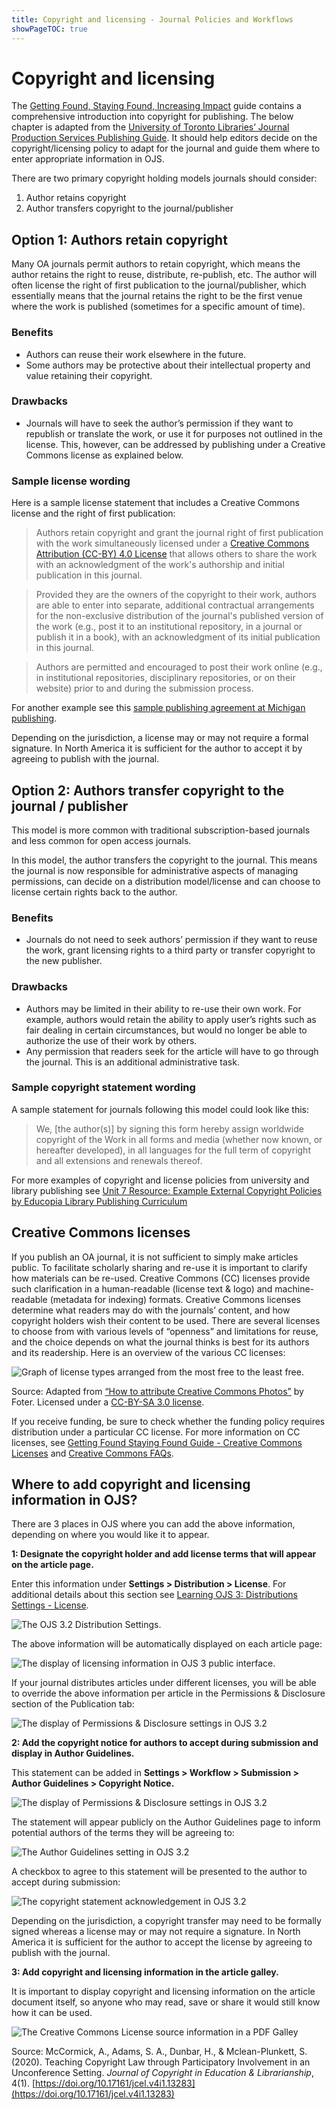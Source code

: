 ```yaml
---
title: Copyright and licensing - Journal Policies and Workflows
showPageTOC: true
---
```


# Copyright and licensing

The [Getting Found, Staying Found, Increasing Impact](https://docs.pkp.sfu.ca/getting-found-staying-found/en/getting-found-increasing-impact#copyright-and-licensing) guide contains a comprehensive introduction into copyright for publishing. The below chapter is adapted from the [University of Toronto Libraries’ Journal Production Services Publishing Guide](https://jps.library.utoronto.ca/index.php/pubguide). It should help editors decide on the copyright/licensing policy to adapt for the journal and guide them where to enter appropriate information in OJS.

There are two primary copyright holding models journals should consider:

1. Author retains copyright
2. Author transfers copyright to the journal/publisher

## Option 1: Authors retain copyright

Many OA journals permit authors to retain copyright, which means the author retains the right to reuse, distribute, re-publish, etc. The author will often license the right of first publication to the journal/publisher, which essentially means that the journal retains the right to be the first venue where the work is published (sometimes for a specific amount of time).

### Benefits

* Authors can reuse their work elsewhere in the future.
* Some authors may be protective about their intellectual property and value retaining their copyright.

### Drawbacks

* Journals will have to seek the author’s permission if they want to republish or translate the work, or use it for purposes not outlined in the license. This, however, can be addressed by publishing under a Creative Commons license as explained below.

### Sample license wording

Here is a sample license statement that includes a Creative Commons license and the right of first publication:

> Authors retain copyright and grant the journal right of first publication with the work simultaneously licensed under a [Creative Commons Attribution (CC-BY) 4.0 License](https://creativecommons.org/licenses/by/4.0/) that allows others to share the work with an acknowledgment of the work's authorship and initial publication in this journal.

> Provided they are the owners of the copyright to their work, authors are able to enter into separate, additional contractual arrangements for the non-exclusive distribution of the journal's published version of the work (e.g., post it to an institutional repository, in a journal or publish it in a book), with an acknowledgment of its initial publication in this journal.

> Authors are permitted and encouraged to post their work online (e.g., in institutional repositories, disciplinary repositories, or on their website) prior to and during the submission process.

For another example see this [sample publishing agreement at Michigan publishing](http://wiki.publishing.umich.edu/sites/mpublishing/uploads/d/d3/Author-journal_article_license.pdf).

Depending on the jurisdiction, a license may or may not require a formal signature. In North America it is sufficient for the author to accept it by agreeing to publish with the journal.

## Option 2: Authors transfer copyright to the journal / publisher

This model is more common with traditional subscription-based journals and less common for open access journals.

In this model, the author transfers the copyright to the journal. This means the journal is now responsible for administrative aspects of managing permissions, can decide on a distribution model/license and can choose to license certain rights back to the author.

### Benefits

* Journals do not need to seek authors’ permission if they want to reuse the work, grant licensing rights to a third party or transfer copyright to the new publisher.

### Drawbacks

* Authors may be limited in their ability to re-use their own work. For example, authors would retain the ability to apply user’s rights such as fair dealing in certain circumstances, but would no longer be able to authorize the use of their work by others.
* Any permission that readers seek for the article will have to go through the journal. This is an additional administrative task.

### Sample copyright statement wording

A sample statement for journals following this model could look like this:

> We, [the author(s)]  by signing this form hereby assign worldwide copyright of the Work in all forms and media (whether now known, or hereafter developed), in all languages for the full term of copyright and all extensions and renewals thereof.

For more examples of copyright and license policies from university and library publishing see [Unit 7 Resource: Example External Copyright Policies by Educopia Library Publishing Curriculum](https://docs.google.com/document/d/1SSz-Ut6z6PuD74dcKq8mEGoi0A8YOYUSPsuECuz5vFk/edit#heading=h.ripkcc80xkvh)

## Creative Commons licenses

If you publish an OA journal, it is not sufficient to simply make articles public. To facilitate scholarly sharing and re-use it is important to clarify how materials can be re-used. Creative Commons (CC) licenses provide such clarification in a human-readable (license text & logo) and machine-readable (metadata for indexing) formats.
Creative Commons licenses determine what readers may do with the journals’ content, and how copyright holders wish their content to be used. There are several licenses to choose from with various levels of “openness” and limitations for reuse, and the choice depends on what the journal thinks is best for its authors and its readership.
Here is an overview of the various CC licenses:

![Graph of license types arranged from the most free to the least free.](./assets/journal-policies-cc-licenses.png)

Source: Adapted  from [“How to attribute Creative Commons Photos”](https://resources.creativecommons.org/how-to-attribute-creative-commons-photos/) by Foter. Licensed under a [CC-BY-SA 3.0 license](https://creativecommons.org/licenses/by-sa/3.0/).

If you receive funding, be sure to check whether the funding policy requires distribution under a particular CC license.
For more information on CC licenses, see [Getting Found Staying Found Guide - Creative Commons Licenses](https://docs.pkp.sfu.ca/getting-found-staying-found/en/getting-found-increasing-impact#creative-commons-licenses) and [Creative Commons FAQs](https://creativecommons.org/faq/).

## Where to add copyright and licensing information in OJS?

There are 3 places in OJS where you can add the above information, depending on where you would like it to appear.

**1: Designate the copyright holder and add license terms that will appear on the article page.**

Enter this information under **Settings > Distribution > License**.
For additional details about this section see  [Learning OJS 3: Distributions Settings - License](https://docs.pkp.sfu.ca/learning-ojs/en/settings-distribution#license).

![The OJS 3.2 Distribution Settings.](./assets/journal-policies-distribution-settings.png)

The above information will be automatically displayed on each article page:

![The display of licensing information in OJS 3 public interface.](./assets/journal-policies-published-copyright-notice.png)

If your journal distributes articles under different licenses, you will be able to override the above information per article in the Permissions & Disclosure section of the Publication tab:

![The display of Permissions & Disclosure settings in OJS 3.2](./assets/journal-policies-published-copyright-notice.png)

**2: Add the copyright notice for authors to accept during submission and display in Author Guidelines.**

This statement can be added in **Settings > Workflow > Submission > Author Guidelines > Copyright Notice.**

![The display of Permissions & Disclosure settings in OJS 3.2](./assets/journal-policies-published-copyright-notice.png)

The statement will appear publicly on the Author Guidelines page to inform potential authors of the terms they will be agreeing to:

![The Author Guidelines setting in OJS 3.2](./assets/journal-policies-copyright-notice-guidelines.png)

A checkbox to agree to this statement will be presented to the author to accept during submission:

![The copyright statement acknowledgement in OJS 3.2](./assets/journal-policies-agree-copyright-statement.png)

Depending on the jurisdiction, a copyright transfer may need to be formally signed whereas a license may or may not require a signature. In North America it is sufficient for the author to accept the license by agreeing to publish with the journal.

**3: Add copyright and licensing information in the article galley.**

It is important to display copyright and licensing information on the article document itself, so anyone who may read, save or share it would still know how it can be used.

![The Creative Commons License source information in a PDF Galley](./assets/journal-policies-cc-by-example.png)

Source: McCormick, A., Adams, S. A., Dunbar, H., & Mclean-Plunkett, S. (2020). Teaching Copyright Law through Participatory Involvement in an Unconference Setting. *Journal of Copyright in Education & Librarianship*, 4(1). [https://doi.org/10.17161/jcel.v4i1.13283](https://doi.org/10.17161/jcel.v4i1.13283)
